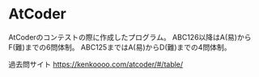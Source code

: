 # AtCoder
AtCoderのコンテストの際に作成したプログラム。
ABC126以降はA(易)からF(難)までの6問体制。
ABC125まではA(易)からD(難)までの4問体制。

過去問サイト
https://kenkoooo.com/atcoder/#/table/

